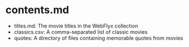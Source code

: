 # contents.md

* titles.md: The movie titles in the WebFlyx collection
* classics.csv: A comma-separated list of classic movies
* quotes: A directory of files containing memorable quotes from movies
